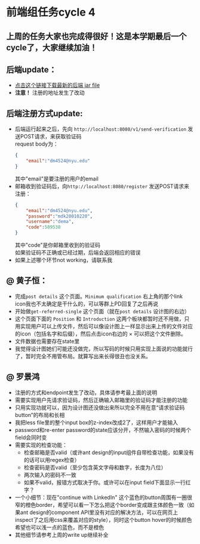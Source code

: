 # 前端组任务cycle 4

## 上周的任务大家也完成得很好！这是本学期最后一个cycle了，大家继续加油！

## 后端update：
- [点击这个链接下载最新的后端 jar file](https://drive.google.com/file/d/1FDxNj6tZpADSzRsUiSkkvx72BQFM1kR3/view?usp=sharing)
- **注意！** 注册的地址发生了改动

## 后端注册方式update:
- 后端运行起来之后，先向 ```http://localhost:8080/v1/send-verification``` 发送POST请求，来获取验证码  
    request body为：
    ```json
    {
        "email":"dm4524@nyu.edu"
    }
    ```
    其中"email"是要注册的用户的email
- 邮箱收到验证码后，向```http://localhost:8080/register``` 发送POST请求来注册：  
    ```json
    {
        "email":"dm4524@nyu.edu",
        "password":"mdk20010220",
        "username":"dema",
        "code":589538
    }
    ```
    其中"code"是你邮箱里收到的验证码  
    如果验证码不正确或已经过期，后端会返回相应的错误
- 如果上述哪个环节not working，请联系我 

## @ 黄子恒：
- 完成```post details``` 这个页面。```Minimum qualification``` 右上角的那个link icon我也不太确定是干什么的，可以等群上PD回复了之后再说
- 开始做```get-referred-single``` 这个页面（就在```post details``` 设计图的右边）
- 这个页面下面的 ```Position``` 和 ```Introduction``` 这两个板块都暂时还不用做，只用实现用户可以上传文件，然后可以像设计图上一样显示出来上传的文件对应的icon（包括名字和后缀），然后点击icon右边的 × 可以把这个文件删除。
- 文件数据也需要存在state里
- 我觉得设计图她们可能还没做完，所以写码的时候只用实现上面说的功能就行了，暂时完全不用管布局。就算写出来长得很丑也没关系。

## @ 罗景鸿
- 注册的方式和endpoint发生了改动，具体请参考最上面的说明
- 需要实现用户先请求验证码，然后正确输入邮箱里的验证码才能注册的功能
- 只用实现功就可以，因为设计图还没做出来所以完全不用在意“请求验证码button”的布局和长相
- 我把less file里的整个input box的z-index改成2了，这样用户才能输入
- password和re-enter password的state应该分开，不然输入密码的时候两个field会同时变
- 需要实现的检查功能：
    - 检查邮箱是否valid（或许ant design的input组件自带检查功能，如果没有的话可以用regex检查）
    - 检查密码是否valid（至少包含英文字母和数字，长度为八位）
    - 两次输入的密码不一致
    - 如果不valid，报错方式取决于你。或许可以在input field下面显示一行红字？
- 一个小细节：现在"continue with LinkedIn" 这个蓝色的button周围有一圈很窄的橙色border，希望可以看一下怎么把这个border变成跟主体颜色一致（如果ant design的component API里没有对应的解决方法，可以在网页上inspect了之后用css来覆盖对应的style），同时这个button hover的时候颜色希望也可以浅一点的蓝色，而不是橙色
- 其他细节请参考上周的write up继续补全